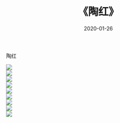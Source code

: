 ﻿---
layout: post
title:  《陶红》
date:   2020-01-26
img: http://img.660000.xyz/Sharelink/壁纸/明星魅力/华人明星/陶红/000.jpg
categories: [美女, 清纯, 唯美]
---

陶红

 ![](http://img.660000.xyz/Sharelink/壁纸/明星魅力/华人明星/陶红/001.jpg) <br>![](http://img.660000.xyz/Sharelink/壁纸/明星魅力/华人明星/陶红/002.jpg) <br>![](http://img.660000.xyz/Sharelink/壁纸/明星魅力/华人明星/陶红/003.jpg) <br>![](http://img.660000.xyz/Sharelink/壁纸/明星魅力/华人明星/陶红/004.jpg) <br>![](http://img.660000.xyz/Sharelink/壁纸/明星魅力/华人明星/陶红/005.jpg) <br>![](http://img.660000.xyz/Sharelink/壁纸/明星魅力/华人明星/陶红/006.jpg) <br>![](http://img.660000.xyz/Sharelink/壁纸/明星魅力/华人明星/陶红/007.jpg) <br>![](http://img.660000.xyz/Sharelink/壁纸/明星魅力/华人明星/陶红/008.jpg) <br>![](http://img.660000.xyz/Sharelink/壁纸/明星魅力/华人明星/陶红/009.jpg) <br>